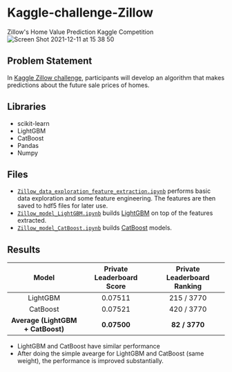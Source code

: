 # Kaggle-challenge-Zillow
Zillow's Home Value Prediction Kaggle Competition
![Screen Shot 2021-12-11 at 15 38 50](https://user-images.githubusercontent.com/41892953/145694998-36381f4f-8585-4ffa-843a-b9cb1d5005a2.png)

## Problem Statement
In [Kaggle Zillow challenge](https://www.kaggle.com/c/zillow-prize-1/overview/description), participants will develop an algorithm that makes predictions about the future sale prices of homes.

## Libraries
- scikit-learn
- LightGBM
- CatBoost
- Pandas
- Numpy

## Files
- [`Zillow_data_exploration_feature_extraction.ipynb`](https://github.com/wmingch1992/Kaggle-challenge-Zillow/blob/main/Zillow_data_exploration_feature_extraction.ipynb) performs basic data exploration and some feature engineering. The features are then saved to hdf5 files for later use. 
- [`Zillow_model_LightGBM.ipynb`](https://github.com/wmingch1992/Kaggle-challenge-Zillow/blob/main/Zillow_model_LightGBM.ipynb) builds [LightGBM](https://github.com/Microsoft/LightGBM) on top of the features extracted. 
- [`Zillow_model_CatBoost.ipynb`](https://github.com/wmingch1992/Kaggle-challenge-Zillow/blob/main/Zillow_model_CatBoost.ipynb) builds [CatBoost](https://github.com/catboost/catboost) models.

## Results 
| Model | Private Leaderboard Score | Private Leaderboard Ranking | 
| :---: | :---:| :---: | 
| LightGBM | 0.07511 | 215 / 3770 | 
| CatBoost | 0.07521 | 420 / 3770 | 
| **Average (LightGBM + CatBoost)** | **0.07500** | **82 / 3770** |

- LightGBM and CatBoost have similar performance 
- After doing the simple avearge for LightGBM and CatBoost (same weight), the performance is improved substantially. 

